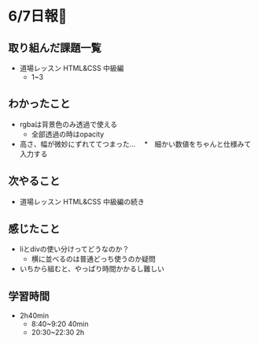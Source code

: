 # 6/7日報🐶
## 取り組んだ課題一覧
* 道場レッスン HTML&CSS 中級編
	* 1~3

## わかったこと
* rgbaは背景色のみ透過で使える
	* 全部透過の時はopacity
* 高さ、幅が微妙にずれててつまった...　
	*　細かい数値をちゃんと仕様みて入力する

## 次やること
* 道場レッスン HTML&CSS 中級編の続き

## 感じたこと
* liとdivの使い分けってどうなのか？
	* 横に並べるのは普通どっち使うのか疑問
* いちから組むと、やっぱり時間かかるし難しい

## 学習時間
* 2h40min
	* 8:40~9:20 40min
	* 20:30~22:30 2h